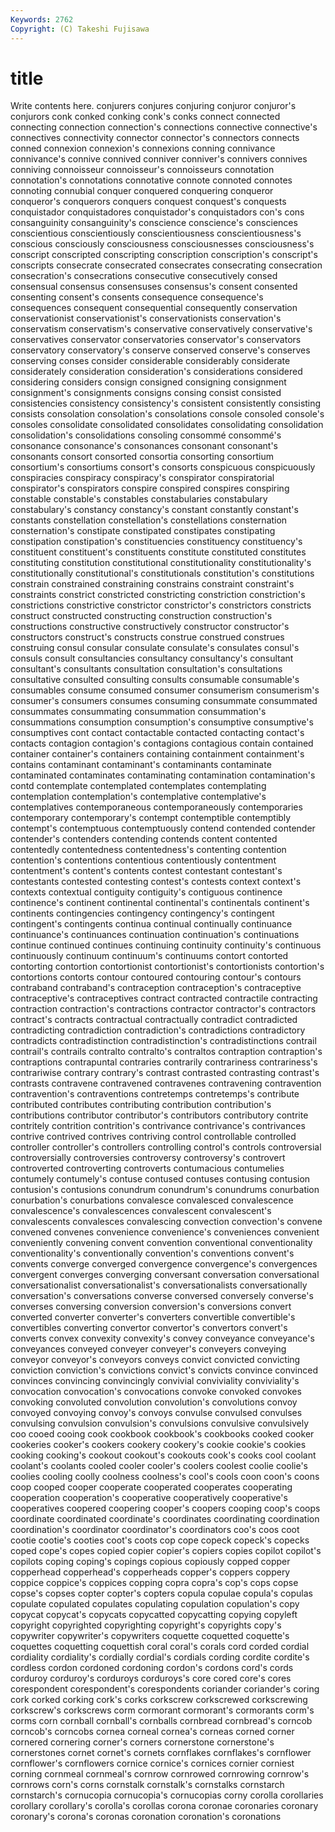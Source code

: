 ```yaml
---
Keywords: 2762 
Copyright: (C) Takeshi Fujisawa
---
```


# title

Write contents here.
 conjurers conjures conjuring conjuror conjuror's conjurors
conk conked conking conk's conks connect connected connecting connection connection's
connections connective connective's connectives connectivity connector connector's connectors connects conned
connexion connexion's connexions conning connivance connivance's connive connived conniver conniver's
connivers connives conniving connoisseur connoisseur's connoisseurs connotation connotation's connotations connotative
connote connoted connotes connoting connubial conquer conquered conquering conqueror conqueror's
conquerors conquers conquest conquest's conquests conquistador conquistadores conquistador's conquistadors con's
cons consanguinity consanguinity's conscience conscience's consciences conscientious conscientiously conscientiousness conscientiousness's
conscious consciously consciousness consciousnesses consciousness's conscript conscripted conscripting conscription conscription's
conscript's conscripts consecrate consecrated consecrates consecrating consecration consecration's consecrations consecutive
consecutively consed consensual consensus consensuses consensus's consent consented consenting consent's
consents consequence consequence's consequences consequent consequential consequently conservation conservationist conservationist's
conservationists conservation's conservatism conservatism's conservative conservatively conservative's conservatives conservator conservatories
conservator's conservators conservatory conservatory's conserve conserved conserve's conserves conserving conses
consider considerable considerably considerate considerately consideration consideration's considerations considered considering
considers consign consigned consigning consignment consignment's consignments consigns consing consist
consisted consistencies consistency consistency's consistent consistently consisting consists consolation consolation's
consolations console consoled console's consoles consolidate consolidated consolidates consolidating consolidation
consolidation's consolidations consoling consommé consommé's consonance consonance's consonances consonant consonant's
consonants consort consorted consortia consorting consortium consortium's consortiums consort's consorts
conspicuous conspicuously conspiracies conspiracy conspiracy's conspirator conspiratorial conspirator's conspirators conspire
conspired conspires conspiring constable constable's constables constabularies constabulary constabulary's constancy
constancy's constant constantly constant's constants constellation constellation's constellations consternation consternation's
constipate constipated constipates constipating constipation constipation's constituencies constituency constituency's constituent
constituent's constituents constitute constituted constitutes constituting constitution constitutional constitutionality constitutionality's
constitutionally constitutional's constitutionals constitution's constitutions constrain constrained constraining constrains constraint
constraint's constraints constrict constricted constricting constriction constriction's constrictions constrictive constrictor
constrictor's constrictors constricts construct constructed constructing construction construction's constructions constructive
constructively constructor constructor's constructors construct's constructs construe construed construes construing
consul consular consulate consulate's consulates consul's consuls consult consultancies consultancy
consultancy's consultant consultant's consultants consultation consultation's consultations consultative consulted consulting
consults consumable consumable's consumables consume consumed consumer consumerism consumerism's consumer's
consumers consumes consuming consummate consummated consummates consummating consummation consummation's consummations
consumption consumption's consumptive consumptive's consumptives cont contact contactable contacted contacting
contact's contacts contagion contagion's contagions contagious contain contained container container's
containers containing containment containment's contains contaminant contaminant's contaminants contaminate contaminated
contaminates contaminating contamination contamination's contd contemplate contemplated contemplates contemplating contemplation
contemplation's contemplative contemplative's contemplatives contemporaneous contemporaneously contemporaries contemporary contemporary's contempt
contemptible contemptibly contempt's contemptuous contemptuously contend contended contender contender's contenders
contending contends content contented contentedly contentedness contentedness's contenting contention contention's
contentions contentious contentiously contentment contentment's content's contents contest contestant contestant's
contestants contested contesting contest's contests context context's contexts contextual contiguity
contiguity's contiguous continence continence's continent continental continental's continentals continent's continents
contingencies contingency contingency's contingent contingent's contingents continua continual continually continuance
continuance's continuances continuation continuation's continuations continue continued continues continuing continuity
continuity's continuous continuously continuum continuum's continuums contort contorted contorting contortion
contortionist contortionist's contortionists contortion's contortions contorts contour contoured contouring contour's
contours contraband contraband's contraception contraception's contraceptive contraceptive's contraceptives contract contracted
contractile contracting contraction contraction's contractions contractor contractor's contractors contract's contracts
contractual contractually contradict contradicted contradicting contradiction contradiction's contradictions contradictory contradicts
contradistinction contradistinction's contradistinctions contrail contrail's contrails contralto contralto's contraltos contraption
contraption's contraptions contrapuntal contraries contrarily contrariness contrariness's contrariwise contrary contrary's
contrast contrasted contrasting contrast's contrasts contravene contravened contravenes contravening contravention
contravention's contraventions contretemps contretemps's contribute contributed contributes contributing contribution contribution's
contributions contributor contributor's contributors contributory contrite contritely contrition contrition's contrivance
contrivance's contrivances contrive contrived contrives contriving control controllable controlled controller
controller's controllers controlling control's controls controversial controversially controversies controversy controversy's
controvert controverted controverting controverts contumacious contumelies contumely contumely's contuse contused
contuses contusing contusion contusion's contusions conundrum conundrum's conundrums conurbation conurbation's
conurbations convalesce convalesced convalescence convalescence's convalescences convalescent convalescent's convalescents convalesces
convalescing convection convection's convene convened convenes convenience convenience's conveniences convenient
conveniently convening convent convention conventional conventionality conventionality's conventionally convention's conventions
convent's convents converge converged convergence convergence's convergences convergent converges converging
conversant conversation conversational conversationalist conversationalist's conversationalists conversationally conversation's conversations converse
conversed conversely converse's converses conversing conversion conversion's conversions convert converted
converter converter's converters convertible convertible's convertibles converting convertor convertor's convertors
convert's converts convex convexity convexity's convey conveyance conveyance's conveyances conveyed
conveyer conveyer's conveyers conveying conveyor conveyor's conveyors conveys convict convicted
convicting conviction conviction's convictions convict's convicts convince convinced convinces convincing
convincingly convivial conviviality conviviality's convocation convocation's convocations convoke convoked convokes
convoking convoluted convolution convolution's convolutions convoy convoyed convoying convoy's convoys
convulse convulsed convulses convulsing convulsion convulsion's convulsions convulsive convulsively coo
cooed cooing cook cookbook cookbook's cookbooks cooked cooker cookeries cooker's
cookers cookery cookery's cookie cookie's cookies cooking cooking's cookout cookout's
cookouts cook's cooks cool coolant coolant's coolants cooled cooler cooler's
coolers coolest coolie coolie's coolies cooling coolly coolness coolness's cool's
cools coon coon's coons coop cooped cooper cooperate cooperated cooperates
cooperating cooperation cooperation's cooperative cooperatively cooperative's cooperatives coopered coopering cooper's
coopers cooping coop's coops coordinate coordinated coordinate's coordinates coordinating coordination
coordination's coordinator coordinator's coordinators coo's coos coot cootie cootie's cooties
coot's coots cop cope copeck copeck's copecks coped cope's copes
copied copier copier's copiers copies copilot copilot's copilots coping coping's
copings copious copiously copped copper copperhead copperhead's copperheads copper's coppers
coppery coppice coppice's coppices copping copra copra's cop's cops copse
copse's copses copter copter's copters copula copulae copula's copulas copulate
copulated copulates copulating copulation copulation's copy copycat copycat's copycats copycatted
copycatting copying copyleft copyright copyrighted copyrighting copyright's copyrights copy's copywriter
copywriter's copywriters coquette coquetted coquette's coquettes coquetting coquettish coral coral's
corals cord corded cordial cordiality cordiality's cordially cordial's cordials cording
cordite cordite's cordless cordon cordoned cordoning cordon's cordons cord's cords
corduroy corduroy's corduroys corduroys's core cored core's cores corespondent corespondent's
corespondents coriander coriander's coring cork corked corking cork's corks corkscrew
corkscrewed corkscrewing corkscrew's corkscrews corm cormorant cormorant's cormorants corm's corms
corn cornball cornball's cornballs cornbread cornbread's corncob corncob's corncobs cornea
corneal cornea's corneas corned corner cornered cornering corner's corners cornerstone
cornerstone's cornerstones cornet cornet's cornets cornflakes cornflakes's cornflower cornflower's cornflowers
cornice cornice's cornices cornier corniest corning cornmeal cornmeal's cornrow cornrowed
cornrowing cornrow's cornrows corn's corns cornstalk cornstalk's cornstalks cornstarch cornstarch's
cornucopia cornucopia's cornucopias corny corolla corollaries corollary corollary's corolla's corollas
corona coronae coronaries coronary coronary's corona's coronas coronation coronation's coronations
